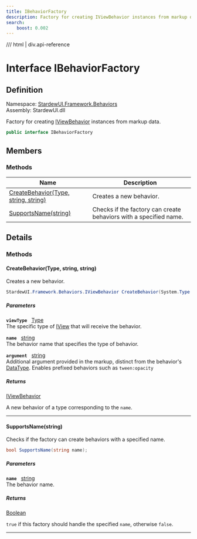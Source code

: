 ```yaml
---
title: IBehaviorFactory
description: Factory for creating IViewBehavior instances from markup data.
search:
    boost: 0.002
---
```


<link rel="stylesheet" href="/StardewUI/stylesheets/reference.css" />

/// html | div.api-reference

# Interface IBehaviorFactory

## Definition

<div class="api-definition" markdown>

Namespace: [StardewUI.Framework.Behaviors](index.md)  
Assembly: StardewUI.dll  

</div>

Factory for creating [IViewBehavior](iviewbehavior.md) instances from markup data.

```cs
public interface IBehaviorFactory
```

## Members

### Methods

 | Name | Description |
| --- | --- |
| [CreateBehavior(Type, string, string)](#createbehaviortype-string-string) | Creates a new behavior. | 
| [SupportsName(string)](#supportsnamestring) | Checks if the factory can create behaviors with a specified name. | 

## Details

### Methods

#### CreateBehavior(Type, string, string)

Creates a new behavior.

```cs
StardewUI.Framework.Behaviors.IViewBehavior CreateBehavior(System.Type viewType, string name, string argument);
```

##### Parameters

**`viewType`** &nbsp; [Type](https://learn.microsoft.com/en-us/dotnet/api/system.type)  
The specific type of [IView](../../iview.md) that will receive the behavior.

**`name`** &nbsp; [string](https://learn.microsoft.com/en-us/dotnet/api/system.string)  
The behavior name that specifies the type of behavior.

**`argument`** &nbsp; [string](https://learn.microsoft.com/en-us/dotnet/api/system.string)  
Additional argument provided in the markup, distinct from the behavior's [DataType](iviewbehavior.md#datatype). Enables prefixed behaviors such as `tween:opacity`

##### Returns

[IViewBehavior](iviewbehavior.md)

  A new behavior of a type corresponding to the `name`.

-----

#### SupportsName(string)

Checks if the factory can create behaviors with a specified name.

```cs
bool SupportsName(string name);
```

##### Parameters

**`name`** &nbsp; [string](https://learn.microsoft.com/en-us/dotnet/api/system.string)  
The behavior name.

##### Returns

[Boolean](https://learn.microsoft.com/en-us/dotnet/api/system.boolean)

  `true` if this factory should handle the specified `name`, otherwise `false`.

-----


